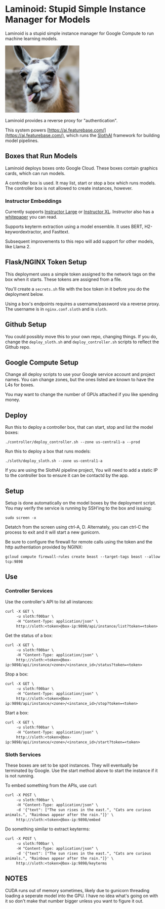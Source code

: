 # Laminoid: Stupid Simple Instance Manager for Models
Laminoid is a stupid simple instance manager for Google Compute to run machine learning models. 

<img src="https://raw.githubusercontent.com/FeatureBaseDB/Laminoid/main/static/llama2.png" width="240"/>

Laminoid provides a reverse proxy for "authentication".

This system powers [https://ai.featurebase.com/](https://ai.featurebase.com/), which runs the [SlothAI](https://github.com/FeatureBaseDB/SlothAI) framework for building model pipelines.

## Boxes that Run Models
Laminoid deploys boxes onto Google Cloud. These boxes contain graphics cards, which can run models.

A controller box is used. It may list, start or stop a box which runs models. The controller box is not allowed to create instances, however.

### Instructor Embeddings
Currently supports [Instructor Large](https://huggingface.co/hkunlp/instructor-large) or [Instructor XL](https://huggingface.co/hkunlp/instructor-xl). Instructor also has a [whitepaper](https://arxiv.org/abs/2212.09741) you can read.

Supports keyterm extraction using a model ensemble. It uses BERT, H2-keywordextractor, and Fasttext.

Subsequent improvements to this repo will add support for other models, like Llama 2.

## Flask/NGINX Token Setup
This deployment uses a simple token assigned to the network tags on the box when it starts. These tokens are assigned from a file.

You'll create a `secrets.sh` file with the box token in it before you do the deployment below.

Using a box's endpoints requires a username/password via a reverse proxy. The username is in `nginx.conf.sloth` and is `sloth`.

## Github Setup
You could possibly move this to your own repo, changing things. If you do, change the `deploy_sloth.sh` and `deploy_controller.sh` scripts to reflect the Github repo.

## Google Compute Setup
Change all deploy scripts to use your Google service account and project names. You can change zones, but the ones listed are known to have the L4s for boxes.

You may want to change the number of GPUs attached if you like spending money.

## Deploy
Run this to deploy a controller box, that can start, stop and list the model boxes:
```
./controller/deploy_controller.sh --zone us-central1-a --prod
```

Run this to deploy a box that runs models:

```
./sloth/deploy_sloth.sh --zone us-central1-a
```

If you are using the SlothAI pipeline project, You will need to add a static IP to the controller box to ensure it can be contactd by the app.

## Setup
Setup is done automatically on the model boxes by the deployment script. You may verify the service is running by SSH'ing to the box and issuing:

```
sudo screen -x
```
Detatch from the screen using ctrl-A, D. Alternately, you can ctrl-C the process to exit and it will start a new gunicorn.

Be sure to configure the firewall for remote calls using the token and the http authentiation provided by NGINX:

```
gcloud compute firewall-rules create beast --target-tags beast --allow tcp:9898
```

## Use
### Controller Services
Use the controller's API to list all instances:

```
curl -X GET \
     -u sloth:f00bar \
     -H "Content-Type: application/json" \
     http://sloth:<token>@box-ip:9898/api/instance/list?token=<token>
```

Get the status of a box:

```
curl -X GET \
     -u sloth:f00bar \
     -H "Content-Type: application/json" \
     http://sloth:<token>@box-ip:9898/api/instance/<zone>/<instance_id>/status?token=<token>
```

Stop a box:

```
curl -X GET \
     -u sloth:f00bar \
     -H "Content-Type: application/json" \
     http://sloth:<token>@box-ip:9898/api/instance/<zone>/<instance_id>/stop?token=<token>
```

Start a box:

```
curl -X GET \
     -u sloth:f00bar \
     -H "Content-Type: application/json" \
     http://sloth:<token>@box-ip:9898/api/instance/<zone>/<instance_id>/start?token=<token>
```

### Sloth Services
These boxes are set to be spot instances. They will eventually be terminated by Google. Use the start method above to start the instance if it is not running.

To embed something from the APIs, use curl:

```
curl -X POST \
     -u sloth:f00bar \
     -H "Content-Type: application/json" \
     -d '{"text": ["The sun rises in the east.", "Cats are curious animals.", "Rainbows appear after the rain."]}' \
     http://sloth:<token>@box-ip:9898/embed
```

Do something similar to extract keyterms:

```
curl -X POST \
     -u sloth:f00bar \
     -H "Content-Type: application/json" \
     -d '{"text": ["The sun rises in the east.", "Cats are curious animals.", "Rainbows appear after the rain."]}' \
     http://sloth:<token>@box-ip:9898/keyterms
```

## NOTES
CUDA runs out of memory sometimes, likely due to gunicorn threading loading a seperate model into the GPU. I have no idea what's going on with it so don't make that number bigger unless you want to figure it out.

